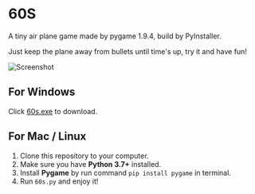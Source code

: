 # 60S

A tiny air plane game made by pygame 1.9.4, build by PyInstaller.

Just keep the plane away from bullets until time's up, try it and have fun!

![Screenshot](https://github.com/shenjia/60s/raw/master/screenshot.png)

## For Windows
Click [60s.exe](https://github.com/shenjia/60s/raw/master/dist/60s.exe) to download.

## For Mac / Linux
1. Clone this repository to your computer.
2. Make sure you have **Python 3.7+** installed.
3. Install **Pygame** by run command `pip install pygame` in terminal.
4. Run `60s.py` and enjoy it!
